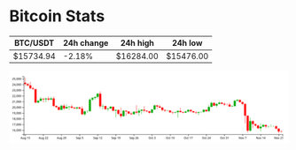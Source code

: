 # Bitcoin Stats

BTC/USDT|24h change|24h high|24h low|
|---|---|---|---|
|$15734.94|-2.18%|$16284.00|$15476.00|

<img src="./chart.svg">
